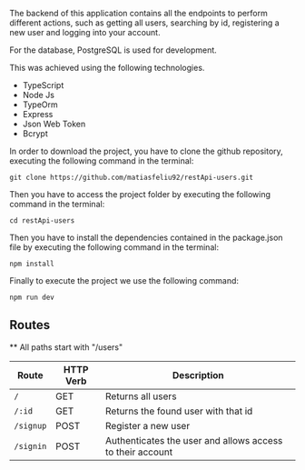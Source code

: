 The backend of this application contains all the endpoints to perform different actions, such as getting all users, searching by id, registering a new user and logging into your account.

For the database, PostgreSQL is used for development.

This was achieved using the following technologies.

- TypeScript
- Node Js
- TypeOrm
- Express
- Json Web Token
- Bcrypt

In order to download the project, you have to clone the github repository, executing the following command in the terminal:

```
git clone https://github.com/matiasfeliu92/restApi-users.git
```

Then you have to access the project folder by executing the following command in the terminal:

```
cd restApi-users
```

Then you have to install the dependencies contained in the package.json file by executing the following command in the terminal:

```
npm install
```

Finally to execute the project we use the following command:

```
npm run dev
```

## Routes

**
All paths start with "/users"

|   Route   | HTTP Verb |   Description   |
|-----------|-----------|-----------------|
| `/`       |    GET    | Returns all users |
| `/:id` |    GET    | Returns the found user with that id |
| `/signup` |    POST    | Register a new user |
| `/signin` |    POST    | Authenticates the user and allows access to their account |
